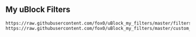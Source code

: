 ## My uBlock Filters
```
https://raw.githubusercontent.com/fox0/uBlock_my_filters/master/filters.txt
https://raw.githubusercontent.com/fox0/uBlock_my_filters/master/custom_advblock.txt
```
